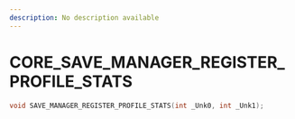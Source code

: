 ```yaml
---
description: No description available 
---
```


# CORE\_SAVE_MANAGER_REGISTER_PROFILE_STATS

```cpp
void SAVE_MANAGER_REGISTER_PROFILE_STATS(int _Unk0, int _Unk1);
```